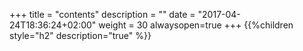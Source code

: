 +++
title = "contents"
description = ""
date = "2017-04-24T18:36:24+02:00"
weight = 30
alwaysopen=true
+++
{{%children style="h2" description="true" %}}
